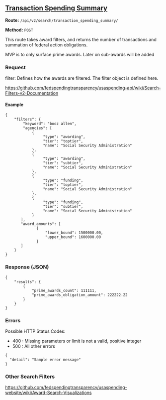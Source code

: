 ## [Transaction Spending Summary](#transaction-spending-summary)
**Route:** `/api/v2/search/transaction_spending_summary/`

**Method:** `POST`

This route takes award filters, and returns the number of transactions and summation of federal action obligations.

MVP is to only surface prime awards. Later on sub-awards will be added

### Request

filter: Defines how the awards are filtered.  The filter object is defined here.

https://github.com/fedspendingtransparency/usaspending-api/wiki/Search-Filters-v2-Documentation

#### Example

```
{
    "filters": {
        "keyword": "booz allen",
        "agencies": [
            {
                 "type": "awarding",
                 "tier": "toptier",
                 "name": "Social Security Administration"
            },
            {
                 "type": "awarding",
                 "tier": "subtier",
                 "name": "Social Security Administration"
            },
            {
                 "type": "funding",
                 "tier": "toptier",
                 "name": "Social Security Administration"
            },
            {
                 "type": "funding",
                 "tier": "subtier",
                 "name": "Social Security Administration"
            }
       ],
       "award_amounts": [
              {
                  "lower_bound": 1500000.00,
                  "upper_bound": 1600000.00
              }
       ]
    }
}
```


### Response (JSON)

```
{
    "results": {
        {
            "prime_awards_count": 111111,
            "prime_awards_obligation_amount": 222222.22
        }
    }
}
```

### Errors
Possible HTTP Status Codes:
* 400 : Missing parameters or limit is not a valid, positive integer
* 500 : All other errors

```
{
  "detail": "Sample error message"
}
```

### Other Search Filters
https://github.com/fedspendingtransparency/usaspending-website/wiki/Award-Search-Visualizations

